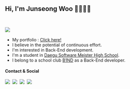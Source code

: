 ## Hi, I'm Junseong Woo 🧑‍💻🧑‍🎨

<br>

<p><a href="https://hits.seeyoufarm.com" target="_blank"><img src="https://hits.seeyoufarm.com/api/count/incr/badge.svg?url=https%3A%2F%2Fgithub.com%2Fwhitebear05&count_bg=%2379C83D&title_bg=%23555555&icon=&icon_color=%23E7E7E7&title=hits&edge_flat=true"/></a>&nbsp</p>

- My portfolio : [Click here!](https://whitebear05.notion.site/whitebear05-db410d8ebecb42c09edffbfed60aeeaf)
- I believe in the potential of continuous effort.
- I'm interested in Back-End development.
- I'm a student in <a href="http://www.dgsw.hs.kr/">Daegu Software Meister High School</a>.
- I belong to a school club <a href="https://b1nd.com/" target="_blank">B1ND</a> as a Back-End developer.

#### Contact & Social
  <p>
  <a href="https://velog.io/@whitebear" target="_blank"><img src="https://img.shields.io/badge/velog-link-20C997?style=for-the-badge&logo=velog&logoColor=white&link=https://velog.io/@whitebear"/></a>&nbsp
  <a href="https://white-world.tistory.com/" target="_blank"><img src="http://img.shields.io/badge/Tistory-link-36B6FD?style=for-the-badge&logo=t-mobile&logoColor=white&link=https://white-world.tistory.com/"/></a>&nbsp
  <a href="https://www.instagram.com/whatawbear/" target="_blank"><img src="https://img.shields.io/badge/Instagram-link-E4405F?style=for-the-badge&logo=Instagram&logoColor=white&link=https://www.instagram.com/whatawbear/"/></a>&nbsp
  <a href="https://www.rocketpunch.com/@woojs0505" target="_blank"><img src="https://img.shields.io/badge/rocketpunch-link-4E62FF?style=for-the-badge&logo=rocketpunch&logoColor=white&link=https://www.rocketpunch.com/@woojs0505"/></a>&nbsp
  <!-- <a href="https://blog.naver.com/woojs0505/" target="_blank"><img src="http://img.shields.io/badge/NAVER Blog-link-27ae60?style=for-the-badge&logo=Naver&logoColor=white&link=https://blog.naver.com/woojs0505"/></a>&nbsp -->
  </p>
